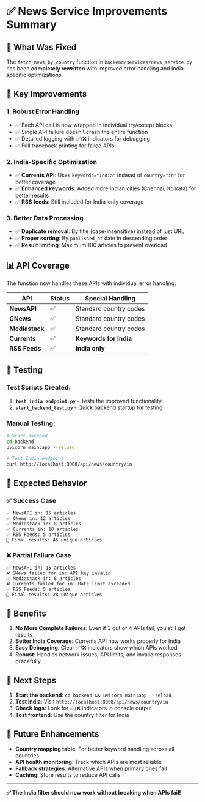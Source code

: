 # ✅ News Service Improvements Summary

## 🎯 **What Was Fixed**

The `fetch_news_by_country` function in `backend/services/news_service.py` has been **completely rewritten** with improved error handling and India-specific optimizations.

## 🔧 **Key Improvements**

### 1. **Robust Error Handling**
- ✅ Each API call is now wrapped in individual try/except blocks
- ✅ Single API failure doesn't crash the entire function
- ✅ Detailed logging with ✅/❌ indicators for debugging
- ✅ Full traceback printing for failed APIs

### 2. **India-Specific Optimization**
- ✅ **Currents API**: Uses `keywords="India"` instead of `country="in"` for better coverage
- ✅ **Enhanced keywords**: Added more Indian cities (Chennai, Kolkata) for better results
- ✅ **RSS feeds**: Still included for India-only coverage

### 3. **Better Data Processing**
- ✅ **Duplicate removal**: By title (case-insensitive) instead of just URL
- ✅ **Proper sorting**: By `published_at` date in descending order
- ✅ **Result limiting**: Maximum 100 articles to prevent overload

## 📊 **API Coverage**

The function now handles these APIs with individual error handling:

| API | Status | Special Handling |
|-----|--------|------------------|
| **NewsAPI** | ✅ | Standard country codes |
| **GNews** | ✅ | Standard country codes |
| **Mediastack** | ✅ | Standard country codes |
| **Currents** | ✅ | **Keywords for India** |
| **RSS Feeds** | ✅ | **India only** |

## 🧪 **Testing**

### Test Scripts Created:
1. **`test_india_endpoint.py`** - Tests the improved functionality
2. **`start_backend_test.py`** - Quick backend startup for testing

### Manual Testing:
```bash
# Start backend
cd backend
uvicorn main:app --reload

# Test India endpoint
curl http://localhost:8000/api/news/country/in
```

## 📝 **Expected Behavior**

### ✅ **Success Case**
```
✅ NewsAPI in: 15 articles
✅ GNews in: 12 articles  
✅ Mediastack in: 8 articles
✅ Currents in: 10 articles
✅ RSS Feeds: 5 articles
🔄 Final results: 45 unique articles
```

### ❌ **Partial Failure Case**
```
✅ NewsAPI in: 15 articles
❌ GNews failed for in: API key invalid
✅ Mediastack in: 8 articles
❌ Currents failed for in: Rate limit exceeded
✅ RSS Feeds: 5 articles
🔄 Final results: 28 unique articles
```

## 🎉 **Benefits**

1. **No More Complete Failures**: Even if 3 out of 4 APIs fail, you still get results
2. **Better India Coverage**: Currents API now works properly for India
3. **Easy Debugging**: Clear ✅/❌ indicators show which APIs worked
4. **Robust**: Handles network issues, API limits, and invalid responses gracefully

## 🚀 **Next Steps**

1. **Start the backend**: `cd backend && uvicorn main:app --reload`
2. **Test India**: Visit `http://localhost:8000/api/news/country/in`
3. **Check logs**: Look for ✅/❌ indicators in console output
4. **Test frontend**: Use the country filter for India

## 🔮 **Future Enhancements**

- **Country mapping table**: For better keyword handling across all countries
- **API health monitoring**: Track which APIs are most reliable
- **Fallback strategies**: Alternative APIs when primary ones fail
- **Caching**: Store results to reduce API calls

---

**✅ The India filter should now work without breaking when APIs fail!**
